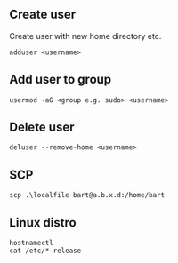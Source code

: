 

## Create user
Create user with new home directory etc.
```
adduser <username>
```
## Add user to group
```
usermod -aG <group e.g. sudo> <username>
```
## Delete user
```
deluser --remove-home <username>
```

## SCP
```
scp .\localfile bart@a.b.x.d:/home/bart
```

## Linux distro
```
hostnamectl
cat /etc/*-release
```